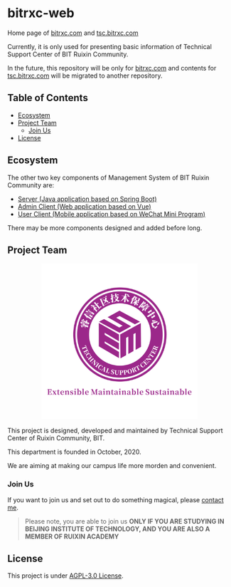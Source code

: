 # bitrxc-web

Home page of [bitrxc.com](https://bitrxc.com) and [tsc.bitrxc.com](https://tsc.bitrxc.com)

Currently, it is only used for presenting basic information of Technical Support Center of BIT Ruixin Community. 

In the future, this repository will be only for [bitrxc.com](https://bitrxc.com) and contents for [tsc.bitrxc.com](https://tsc.bitrxc.com) will be migrated to another repository.

## Table of Contents

- [Ecosystem](https://github.com/Hyperzsb/bitrxc-web#ecosystem)
- [Project Team](https://github.com/Hyperzsb/bitrxc-web#project-team)
    - [Join Us](https://github.com/Hyperzsb/bitrxc-web#join-us)
- [License](https://github.com/Hyperzsb/bitrxc-web#license)

## Ecosystem

The other two key components of Management System of BIT Ruixin Community are:

- [Server (Java application based on Spring Boot)](https://github.com/Hyperzsb/bitrxc-server)
- [Admin Client (Web application based on Vue)](https://github.com/Hyperzsb/bitrxc-admin-client)
- [User Client (Mobile application based on WeChat Mini Program)](https://github.com/Hyperzsb/bitrxc-user-client)

There may be more components designed and added before long.

## Project Team

<p align="center">
  <a href="https://tsc.bitrxc.com/">
  	<img src="https://github.com/Hyperzsb/Hyperzsb/raw/master/images/github/bitrxc/tsc-logo-transparent.png" alt="LOGO of Technical Support Center of Ruixin Community" width="350" />
  </a>
</p>

This project is designed, developed and maintained by Technical Support Center of Ruixin Community, BIT.

This department is founded in October, 2020.

We are aiming at making our campus life more morden and convenient.

### Join Us

If you want to join us and set out to do something magical, please [contact me](mailto:hyperzsb@outlook.com).

> Please note, you are able to join us **ONLY IF YOU ARE STUDYING IN BEIJING INSTITUTE OF TECHNOLOGY, AND YOU ARE ALSO A MEMBER OF RUIXIN ACADEMY**

## License

This project is under [AGPL-3.0 License](https://github.com/Hyperzsb/bitrxc-web/blob/master/LICENSE).
